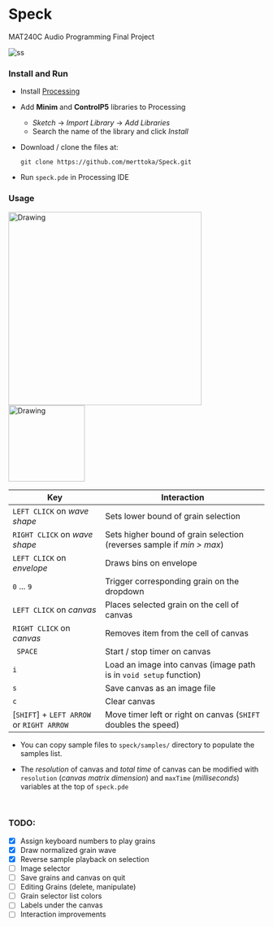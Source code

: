 # Speck
MAT240C Audio Programming Final Project

![ss](C:\Users\Mert\Dropbox\Desktop\MAT240C\final_project\speck\docs\ss.png)



### Install and Run

- Install [Processing](https://processing.org/download/)

- Add **Minim** and **ControlP5** libraries to Processing

  - *Sketch* -> *Import Library* -> *Add Libraries*
  - Search the name of the library and click *Install*

- Download / clone the files at:  

  ```git clone https://github.com/merttoka/Speck.git```

- Run `speck.pde` in Processing IDE




### Usage 

<img src="C:\Users\Mert\Dropbox\Desktop\MAT240C\final_project\speck\docs\GIF2.gif" alt="Drawing" style="width: 380px;"/> <img src="C:\Users\Mert\Dropbox\Desktop\MAT240C\final_project\speck\docs\GIF.gif" alt="Drawing" style="width: 150px;"/>




| Key                                      | Interaction                              |
| ---------------------------------------- | ---------------------------------------- |
| `LEFT CLICK` on *wave shape*             | Sets lower bound of grain selection      |
| `RIGHT CLICK` on *wave shape*            | Sets higher bound of grain selection (reverses sample if *min > max*) |
| `LEFT CLICK` on *envelope*               | Draws bins on envelope                   |
| `0` ... `9`                              | Trigger corresponding grain on the dropdown |
| `LEFT CLICK` on *canvas*                 | Places selected grain on the cell of canvas |
| `RIGHT CLICK` on *canvas*                | Removes item from the cell of canvas     |
| ` SPACE`                                 | Start / stop timer on canvas             |
| `i`                                      | Load an image into canvas (image path is in `void setup` function) |
| `s`                                      | Save canvas as an image file             |
| `c`                                      | Clear canvas                             |
| [`SHIFT`] + `LEFT ARROW` or `RIGHT ARROW` | Move timer left or right on canvas (`SHIFT` doubles the speed) |

- You can copy sample files to `speck/samples/` directory to populate the samples list.

- The *resolution* of canvas and *total time* of canvas can be modified with `resolution` (*canvas matrix dimension*) and `maxTime` (*milliseconds*) variables at the top of `speck.pde` 

  ​

### TODO:
- [x] Assign keyboard numbers to play grains
- [x] Draw normalized grain wave 
- [x] Reverse sample playback on selection
- [ ] Image selector
- [ ] Save grains and canvas on quit
- [ ] Editing Grains (delete, manipulate)
- [ ] Grain selector list colors
- [ ] Labels under the canvas
- [ ] Interaction improvements
